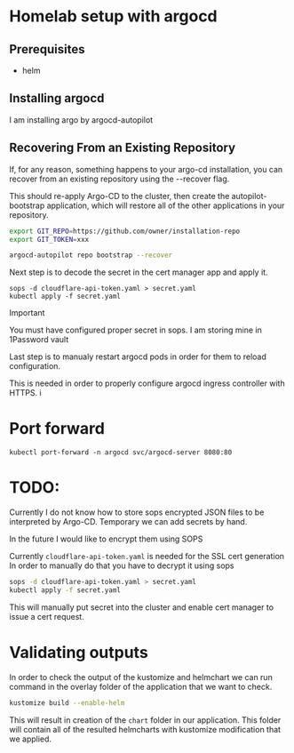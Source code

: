 # Homelab setup with argocd

## Prerequisites

- helm

## Installing argocd

I am installing argo by argocd-autopilot


## Recovering From an Existing Repository
If, for any reason, something happens to your argo-cd installation, you can recover from an existing repository using the --recover flag.

This should re-apply Argo-CD to the cluster, then create the autopilot-bootstrap application, which will restore all of the other applications in your repository.

```bash
export GIT_REPO=https://github.com/owner/installation-repo
export GIT_TOKEN=xxx

argocd-autopilot repo bootstrap --recover
```
Next step is to decode the secret in the cert manager app and apply it. 
```
sops -d cloudflare-api-token.yaml > secret.yaml
kubectl apply -f secret.yaml
```
> [!IMPORTANT]
> You must have configured proper secret in sops. I am storing mine in 1Password vault

Last step is to manualy restart argocd pods in order for them to reload configuration. 

This is needed in order to properly configure argocd ingress controller with HTTPS. 
                                                                         i
# Port forward
```
kubectl port-forward -n argocd svc/argocd-server 8080:80
```

# TODO: 

Currently I do not know how to store sops encrypted JSON files to be interpreted by Argo-CD. Temporary we can add secrets by hand. 

In the future I would like to encrypt them using SOPS

Currently `cloudflare-api-token.yaml` is needed for the SSL cert generation
In order to manually do that you have to decrypt it using sops 

```bash
sops -d cloudflare-api-token.yaml > secret.yaml
kubectl apply -f secret.yaml
```

This will manually put secret into the cluster and enable cert manager to issue a cert request. 

# Validating outputs

In order to check the output of the kustomize and helmchart we can run command in the overlay folder of the application that we want to check. 
```bash
kustomize build --enable-helm
```
This will result in creation of the `chart` folder in our application. 
This folder will contain all of the resulted helmcharts with kustomize modification that we applied.
